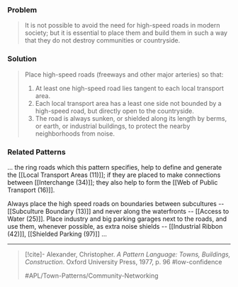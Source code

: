 ### Problem
>It is not possible to avoid the need for high-speed roads in modern society; but it is essential to place them and build them in such a way that they do not destroy communities or countryside.

### Solution
>Place high-speed roads (freeways and other major arteries) so that:
>1. At least one high-speed road lies tangent to each local transport area.
>2. Each local transport area has a least one side not bounded by a high-speed road, but directly open to the countryside.
>3. The road is always sunken, or shielded along its length by berms, or earth, or industrial buildings, to protect the nearby neighborhoods from noise.

### Related Patterns
... the ring roads which this pattern specifies, help to define and generate the [[Local Transport Areas (11)]]; if they are placed to make connections between [[Interchange (34)]]; they also help to form the [[Web of Public Transport (16)]].

Always place the high speed roads on boundaries between subcultures -- [[Subculture Boundary (13)]] and never along the waterfronts -- [[Access to Water (25)]]. Place industry and big parking garages next to the roads, and use them, whenever possible, as extra noise shields -- [[Industrial Ribbon (42)]], [[Shielded Parking (97)]] ...

---

> [!cite]- Alexander, Christopher. _A Pattern Language: Towns, Buildings, Construction_. Oxford University Press, 1977, p. 96
> #low-confidence
>
> #APL/Town-Patterns/Community-Networking
